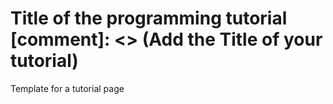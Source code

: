 # Title of the programming tutorial [comment]: <> (Add the Title of your tutorial)
Template for a tutorial page
